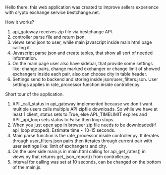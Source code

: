 Hello there, this web application was created to improve sellers experience with crypto exchange service bestchange.net.

How it works?
1. api_gateway receives zip file via bestchange API.
2. controller parse file and return json.
3. views send json to user, while main javascript inside main html page calling it.
4. Javascript parse json and create tables, that show all sort of needed information.
5. On the main page user also have sidebar, that provide some settings like: change pairs, change marked exchanger or change limit of showed exchangers inside each pair, also can choose city in table header.
6. Settings send to backend and storing inside json/user_filters.json. User settings applies in rate_processor function inside controller.py.


Short tour of the application.
1. API._call_status in api_gateway implemented because we don't want multiple users calls multiple API zipfile downloads. So while we have at least 1 client, status sets to True, else API._TIMELIMIT expires and API._api_loop sets status to False then loop stops.
2. When you just open app in browser zip file needs to be downloaded(if api_loop stopped). Estimate time ~ 10-15 seconds.
3. Main parse function is the rate_processor inside controller.py. It iterates through user_filters.json pairs then iterates through current pair with user settings like: limit of exchangers and city.
4. On the user side main.js in main.html calling for api_get_rates() in views.py that returns get_json_report() from controller.py.
5. Interval for calling was set at 10 seconds, can be changed on the bottom of the main.js.
